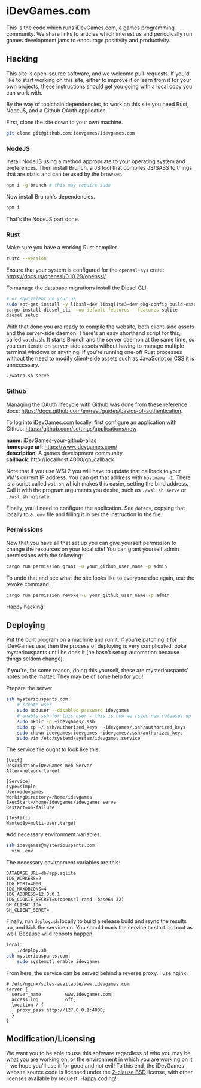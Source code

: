 # iDevGames.com

This is the code which runs iDevGames.com, a games programming community. We
share links to articles which interest us and periodically run games development
jams to encourage positivity and productivity.

## Hacking

This site is open-source software, and we welcome pull-requests. If you'd like
to start working on this site, either to improve it or learn from it for your
own projects, these instructions should get you going with a local copy you can
work with.

By the way of toolchain dependencies, to work on this site you need Rust,
NodeJS, and a Github OAuth application.

First, clone the site down to your own machine.

```bash
git clone git@github.com:idevgames/idevgames.com
```

### NodeJS

Install NodeJS using a method appropriate to your operating system and
preferences. Then install Brunch, a JS tool that compiles JS/SASS to things that
are static and can be used by the browser.

```bash
npm i -g brunch # this may require sudo
```

Now install Brunch's dependencies.

```bash
npm i
```

That's the NodeJS part done.

### Rust

Make sure you have a working Rust compiler.

```bash
rustc --version
```

Ensure that your system is configured for the `openssl-sys` crate:
https://docs.rs/openssl/0.10.29/openssl/.

To manage the database migrations install the Diesel CLI.

```bash
# or equivalent on your os
sudo apt-get install -y libssl-dev libsqlite3-dev pkg-config build-essential
cargo install diesel_cli --no-default-features --features sqlite
diesel setup
```

With that done you are ready to compile the website, both client-side assets and
the server-side daemon. There's an easy shorthand script for this, called
`watch.sh`. It starts Brunch and the server daemon at the same time, so you can
iterate on server-side assets without having to manage multiple terminal windows
or anything. If you're running one-off Rust processes without the need to modify
client-side assets such as JavaScript or CSS it is unnecessary.

```bash
./watch.sh serve
```

### Github

Managing the OAuth lifecycle with Github was done from these reference docs:
https://docs.github.com/en/rest/guides/basics-of-authentication.

To log into iDevGames.com locally, first configure an application with Github:
https://github.com/settings/applications/new

**name**: iDevGames-your-github-alias  
**homepage url**: https://www.idevgames.com/  
**description**: A games development community.  
**callback**: http://localhost:4000/gh_callback  

Note that if you use WSL2 you will have to update that callback to your VM's
current IP address. You can get that address with `hostname -I`. There is a
script called `wsl.sh` which makes this easier, setting the bind address. Call
it with the program arguments you desire, such as `./wsl.sh serve` or
`./wsl.sh migrate`.

Finally, you'll need to configure the application. See `dotenv`, copying that
locally to a `.env` file and filling it in per the instruction in the file.

### Permissions

Now that you have all that set up you can give yourself permission to change
the resources on your local site! You can grant yourself admin permissions with
the following:

```bash
cargo run permission grant -u your_github_user_name -p admin
```

To undo that and see what the site looks like to everyone else again, use the
revoke command.

```bash
cargo run permission revoke -u your_github_user_name -p admin
```

Happy hacking!

## Deploying

Put the built program on a machine and run it. If you're patching it for
iDevGames use, then the process of deploying is very complicated: poke
mysteriouspants until he does it (he hasn't set up automation because things
seldom change).

If you're, for some reason, doing this yourself, these are mysteriouspants'
notes on the matter. They may be of some help for you!

Prepare the server

```sh
ssh mysteriouspants.com:
    # create user
    sudo adduser --disabled-password idevgames
    # enable ssh for this user - this is how we rsync new releases up
    sudo mkdir -p ~idevgames/.ssh
    sudo cp ~/.ssh/authorized_keys  ~idevgames/.ssh/authorized_keys
    sudo chown idevgames:idevgames ~idevgames/.ssh/authorized_keys
    sudo vim /etc/systemd/system/idevgames.service
```

The service file ought to look like this:

```
[Unit]
Description=iDevGames Web Server
After=network.target

[Service]
type=simple
User=idevgames
WorkingDirectory=/home/idevgames
ExecStart=/home/idevgames/idevgames serve
Restart=on-failure

[Install]
WantedBy=multi-user.target
```

Add necessary environment variables.

```sh
ssh idevgames@mysteriouspants.com:
  vim .env
```

The necessary environment variables are this:

```
DATABASE_URL=db/app.sqlite
IDG_WORKERS=2
IDG_PORT=4000
IDG_MAXDBCONS=4
IDG_ADDRESS=12.0.0.1
IDG_COOKIE_SECRET=$(openssl rand -base64 32)
GH_CLIENT_ID=
GH_CLIENT_SERET=
```

Finally, run `deploy.sh` locally to build a release build and rsync the results
up, and kick the service on. You should mark the service to start on boot as
well. Because wild reboots happen.

```sh
local:
    ./deploy.sh
ssh mysteriouspants.com:
    sudo systemctl enable idevgames
```

From here, the service can be served behind a reverse proxy. I use nginx.

```
# /etc/nginx/sites-available/www.idevgames.com
server {
  server_name         www.idevgames.com;
  access_log          off;
  location / {
    proxy_pass http://127.0.0.1:4000;
  }
}
```

## Modification/Licensing

We want you to be able to use this software regardless of who you may be, what
you are working on, or the environment in which you are working on it - we hope
you'll use it for good and not evil! To this end, the iDevGames website source
code is licensed under the [2-clause BSD][2cbsd] license, with other licenses
available by request. Happy coding!

[2cbsd]: https://opensource.org/licenses/BSD-2-Clause
